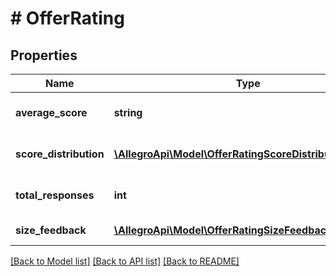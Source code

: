 # # OfferRating

## Properties

Name | Type | Description | Notes
------------ | ------------- | ------------- | -------------
**average_score** | **string** | Average score of offer rating. | [optional]
**score_distribution** | [**\AllegroApi\Model\OfferRatingScoreDistributionInner[]**](OfferRatingScoreDistributionInner.md) | List score distribution with count. | [optional]
**total_responses** | **int** | Number of total responses. | [optional]
**size_feedback** | [**\AllegroApi\Model\OfferRatingSizeFeedbackInner[]**](OfferRatingSizeFeedbackInner.md) | List of size feedback. | [optional]

[[Back to Model list]](../../README.md#models) [[Back to API list]](../../README.md#endpoints) [[Back to README]](../../README.md)
